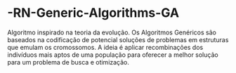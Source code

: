# -RN-Generic-Algorithms-GA
Algoritmo inspirado na teoria da evolução. 
Os Algoritmos Genéricos são baseados na codificação de potencial soluções de problemas em estruturas que emulam os cromossomos. A ideia é aplicar recombinações dos indivíduos mais aptos de uma população para oferecer a melhor solução para um problema de busca e otimização.
